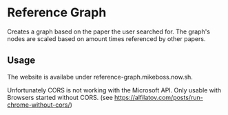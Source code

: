 # Reference Graph 
Creates a graph based on the paper the user searched for.
The graph's nodes are scaled based on amount times referenced by other papers.

## Usage
The website is availabe under reference-graph.mikeboss.now.sh.

Unfortunately CORS is not working with the Microsoft API.
Only usable with Browsers started without CORS. (see https://alfilatov.com/posts/run-chrome-without-cors/) 
